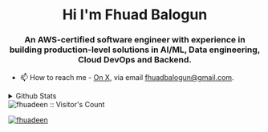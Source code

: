 <!-- <div align="center">
<img width="500" alt="dreamer" src="https://github.com/fhuadeen/fhuadeen/blob/main/media/wallpaper-abstract.jpg?raw=true">
</div> -->

<h1 align="center">Hi I'm Fhuad Balogun</h1>
<h3 align="center">An AWS-certified software engineer with experience in building production-level solutions in AI/ML, Data engineering, Cloud DevOps and Backend.</h3>

- 📫 How to reach me - [On X](https://x.com/fhuadeen), via email [fhuadbalogun@gmail.com](mailto:fhuadbalogun@gmail.com).

<details>
  <summary>Github Stats</summary>
  <p><img align="left" src="https://github-readme-stats.vercel.app/api/top-langs?username=fhuadeen&show_icons=true&locale=en&layout=compact&theme=cobalt" alt="fhuadeen" /></p>

<p>&nbsp;<img align="center" src="https://github-readme-stats.vercel.app/api?username=fhuadeen&show_icons=true&locale=en&theme=cobalt" alt="fhuadeen" /></p>

<p><img align="center" src="https://github-readme-streak-stats.herokuapp.com/?user=fhuadeen&theme=cobalt" alt="fhuadeen" /></p>
</details>
<img src="https://profile-counter.glitch.me/fhuadeen/count.svg" alt="fhuadeen :: Visitor's Count" />

<p align="left"> <a href="https://github.com/ryo-ma/github-profile-trophy"><img src="https://github-profile-trophy.vercel.app/?username=fhuadeen" alt="fhuadeen" /></a> </p>
